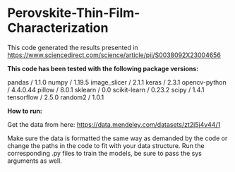 # Perovskite-Thin-Film-Characterization

This code generated the results presented in https://www.sciencedirect.com/science/article/pii/S0038092X23004656

**This code has been tested with the following package versions:**

pandas / 1.1.0
numpy / 1.19.5
image_slicer / 2.1.1
keras / 2.3.1
opencv-python / 4.4.0.44
pillow / 8.0.1
sklearn / 0.0
scikit-learn / 0.23.2
scipy / 1.4.1
tensorflow / 2.5.0
random2 / 1.0.1

**How to run:**

Get the data from here: https://data.mendeley.com/datasets/zt2j5j4v44/1

Make sure the data is formatted the same way as demanded by the code or change the paths in the code to fit with your data structure.
Run the corresponding .py files to train the models, be sure to pass the sys arguments as well.

